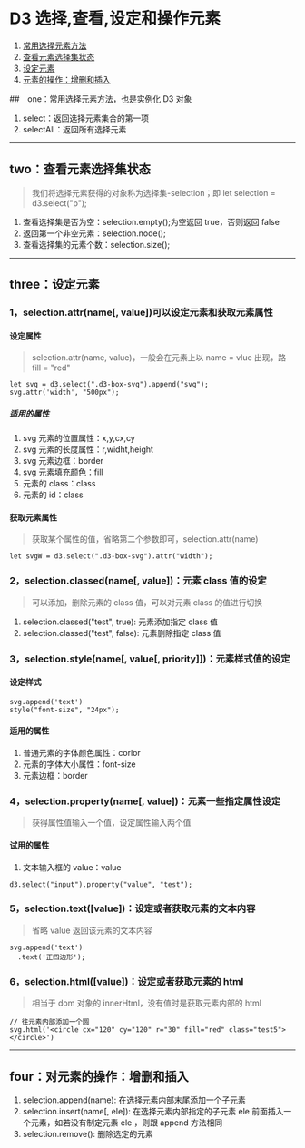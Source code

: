 # D3 选择,查看,设定和操作元素
1. [常用选择元素方法](#one-)
2. [查看元素选择集状态](#tow-)
3. [设定元素](#three-)
4. [元素的操作：增删和插入](#four-)

##　one：常用选择元素方法，也是实例化 D3 对象
1. select：返回选择元素集合的第一项
2. selectAll：返回所有选择元素

------

## two：查看元素选择集状态
> 我们将选择元素获得的对象称为选择集-selection；即 let selection = d3.select("p");

1. 查看选择集是否为空：selection.empty();为空返回 true，否则返回 false
2. 返回第一个非空元素：selection.node();
3. 查看选择集的元素个数：selection.size();

------

## three：设定元素
### 1，selection.attr(name[, value])可以设定元素和获取元素属性

#### 设定属性
> selection.attr(name, value)，一般会在元素上以 name = vlue 出现，路 fill = "red"

```
let svg = d3.select(".d3-box-svg").append("svg");
svg.attr('width', "500px");
```

##### 适用的属性
1. svg 元素的位置属性：x,y,cx,cy
2. svg 元素的长度属性：r,widht,height
3. svg 元素边框：border
4. svg 元素填充颜色：fill
5. 元素的 class：class
6. 元素的 id：class

#### 获取元素属性
> 获取某个属性的值，省略第二个参数即可，selection.attr(name)

```
let svgW = d3.select(".d3-box-svg").attr("width");
```

### 2，selection.classed(name[, value])：元素 class 值的设定
> 可以添加，删除元素的 class 值，可以对元素 class 的值进行切换

1. selection.classed("test", true): 元素添加指定 class 值
2. selection.classed("test", false): 元素删除指定 class 值

### 3，selection.style(name[, value[, priority]])：元素样式值的设定

#### 设定样式

```
svg.append('text')
style("font-size", "24px");
```

#### 适用的属性
1. 普通元素的字体颜色属性：corlor
2. 元素的字体大小属性：font-size
3. 元素边框：border

### 4，selection.property(name[, value])：元素一些指定属性设定
> 获得属性值输入一个值，设定属性输入两个值

#### 试用的属性
1. 文本输入框的 value：value

```
d3.select("input").property("value", "test");
```

### 5，selection.text([value])：设定或者获取元素的文本内容
> 省略 value 返回该元素的文本内容

```
svg.append('text')
  .text('正四边形');
```

### 6，selection.html([value])：设定或者获取元素的 html
> 相当于 dom 对象的 innerHtml，没有值时是获取元素内部的 html

```
// 往元素内部添加一个圆 
svg.html('<circle cx="120" cy="120" r="30" fill="red" class="test5"></circle>')
```

------

## four：对元素的操作：增删和插入
1. selection.append(name): 在选择元素内部末尾添加一个子元素
2. selection.insert(name[, ele]): 在选择元素内部指定的子元素 ele 前面插入一个元素，如若没有制定元素 ele ，则跟 append 方法相同
3. selection.remove(): 删除选定的元素